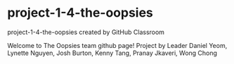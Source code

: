 # project-1-4-the-oopsies
project-1-4-the-oopsies created by GitHub Classroom

Welcome to The Oopsies team github page!
Project by Leader Daniel Yeom, Lynette Nguyen, Josh Burton, Kenny Tang, Pranay Jkaveri, Wong Chong


